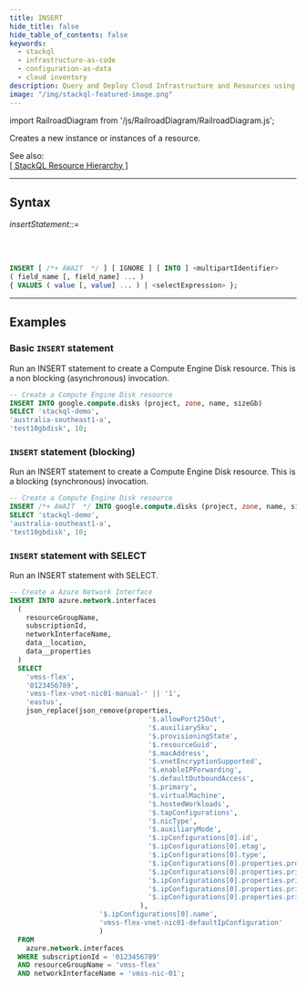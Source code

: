 ```yaml
---
title: INSERT
hide_title: false
hide_table_of_contents: false
keywords:
  - stackql
  - infrastructure-as-code
  - configuration-as-data
  - cloud inventory
description: Query and Deploy Cloud Infrastructure and Resources using SQL
image: "/img/stackql-featured-image.png"
---
```

import RailroadDiagram from '/js/RailroadDiagram/RailroadDiagram.js';

Creates a new instance or instances of a resource. 

See also:  
[[ StackQL Resource Hierarchy ]](/docs/getting-started/resource-hierarchy)

* * * 

## Syntax

*insertStatement::=*

<RailroadDiagram 
type="insert"
/>

&nbsp;  
&nbsp;

```sql
INSERT [ /*+ AWAIT  */ ] [ IGNORE ] [ INTO ] <multipartIdentifier>
( field_name [, field_name] ... )
{ VALUES ( value [, value] ... ) | <selectExpression> };
```

* * *

## Examples

### Basic `INSERT` statement
Run an INSERT statement to create a Compute Engine Disk resource.  This is a non blocking (asynchronous) invocation.

```sql
-- Create a Compute Engine Disk resource
INSERT INTO google.compute.disks (project, zone, name, sizeGb) 
SELECT 'stackql-demo', 
'australia-southeast1-a', 
'test10gbdisk', 10;
```

### `INSERT` statement (blocking)
Run an INSERT statement to create a Compute Engine Disk resource.  This is a blocking (synchronous) invocation.

```sql
-- Create a Compute Engine Disk resource
INSERT /*+ AWAIT  */ INTO google.compute.disks (project, zone, name, sizeGb) 
SELECT 'stackql-demo', 
'australia-southeast1-a', 
'test10gbdisk', 10;
```

### `INSERT` statement with SELECT
Run an INSERT statement with SELECT.

```sql
-- Create a Azure Network Interface
INSERT INTO azure.network.interfaces
  (
    resourceGroupName,
    subscriptionId,
    networkInterfaceName,
    data__location,
    data__properties
  )
  SELECT
    'vmss-flex',
    '0123456789',
    'vmss-flex-vnet-nic01-manual-' || '1',
    'eastus',
    json_replace(json_remove(properties,
                                  '$.allowPort25Out',
                                  '$.auxiliarySku',
                                  '$.provisioningState',
                                  '$.resourceGuid',
                                  '$.macAddress',
                                  '$.vnetEncryptionSupported',
                                  '$.enableIPForwarding',
                                  '$.defaultOutboundAccess',
                                  '$.primary',
                                  '$.virtualMachine',
                                  '$.hostedWorkloads',
                                  '$.tapConfigurations',
                                  '$.nicType',
                                  '$.auxiliaryMode',
                                  '$.ipConfigurations[0].id',
                                  '$.ipConfigurations[0].etag',
                                  '$.ipConfigurations[0].type',
                                  '$.ipConfigurations[0].properties.provisioningState',
                                  '$.ipConfigurations[0].properties.privateIPAddress',
                                  '$.ipConfigurations[0].properties.privateIPAllocationMethod',
                                  '$.ipConfigurations[0].properties.primary',
                                  '$.ipConfigurations[0].properties.privateIPAddressVersion'
                                ),
                      '$.ipConfigurations[0].name',
                      'vmss-flex-vnet-nic01-defaultIpConfiguration'
                      )
  FROM
    azure.network.interfaces
  WHERE subscriptionId = '0123456789'
  AND resourceGroupName = 'vmss-flex'
  AND networkInterfaceName = 'vmss-nic-01';
```
